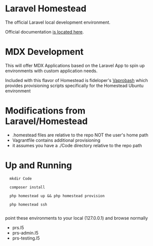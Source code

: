 # Laravel Homestead

The official Laravel local development environment.

Official documentation [is located here](http://laravel.com/docs/5.1/homestead).

# MDX Development

This will offer MDX Applications based on the Laravel App to spin up 
environments with custom application needs. 

Included with this flavor of Homestead is fideloper's [Vaprobash](http://github.com/fideloper/Vaprobash) which provides
provisioning scripts specifically for the Homestead Ubuntu environment 

# Modifications from Laravel/Homestead

* .homestead files are relative to the repo NOT the user's home path
* Vagrantfile contains additional provisioning 
* it assumes you have a ./Code directory relative to the repo path

# Up and Running
```
  mkdir Code
  
  composer install
  
  php homestead up && php homestead provision
  
  php homestead ssh 
  
```

point these environments to your local (127.0.0.1) and browse normally

* prs.l5
* prs-admin.l5
* prs-testing.l5

  
